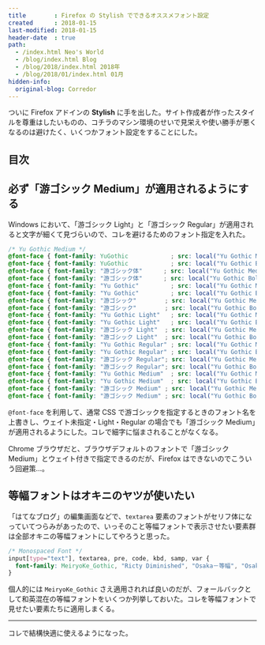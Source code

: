 ```yaml
---
title        : Firefox の Stylish でできるオススメフォント設定
created      : 2018-01-15
last-modified: 2018-01-15
header-date  : true
path:
  - /index.html Neo's World
  - /blog/index.html Blog
  - /blog/2018/index.html 2018年
  - /blog/2018/01/index.html 01月
hidden-info:
  original-blog: Corredor
---
```


ついに Firefox アドインの __Stylish__ に手を出した。サイト作成者が作ったスタイルを尊重はしたいものの、コチラのマシン環境のせいで見栄えや使い勝手が悪くなるのは避けたく、いくつかフォント設定をすることにした。

## 目次

## 必ず「游ゴシック Medium」が適用されるようにする

Windows において、「游ゴシック Light」と「游ゴシック Regular」が適用されると文字が細くて見づらいので、コレを避けるためのフォント指定を入れた。

```css
/* Yu Gothic Medium */
@font-face { font-family: YuGothic            ; src: local("Yu Gothic Medium"), local("游ゴシック Medium"); }
@font-face { font-family: YuGothic            ; src: local("Yu Gothic Bold")  , local("游ゴシック Bold")  ; font-weight: bold; }
@font-face { font-family: "游ゴシック体"      ; src: local("Yu Gothic Medium"), local("游ゴシック Medium"); }
@font-face { font-family: "游ゴシック体"      ; src: local("Yu Gothic Bold")  , local("游ゴシック Bold")  ; font-weight: bold; }
@font-face { font-family: "Yu Gothic"         ; src: local("Yu Gothic Medium"), local("游ゴシック Medium"); }
@font-face { font-family: "Yu Gothic"         ; src: local("Yu Gothic Bold")  , local("游ゴシック Bold")  ; font-weight: bold; }
@font-face { font-family: "游ゴシック"        ; src: local("Yu Gothic Medium"), local("游ゴシック Medium"); }
@font-face { font-family: "游ゴシック"        ; src: local("Yu Gothic Bold")  , local("游ゴシック Bold")  ; font-weight: bold; }
@font-face { font-family: "Yu Gothic Light"   ; src: local("Yu Gothic Medium"), local("游ゴシック Medium"); }
@font-face { font-family: "Yu Gothic Light"   ; src: local("Yu Gothic Bold")  , local("游ゴシック Bold")  ; font-weight: bold; }
@font-face { font-family: "游ゴシック Light"  ; src: local("Yu Gothic Medium"), local("游ゴシック Medium"); }
@font-face { font-family: "游ゴシック Light"  ; src: local("Yu Gothic Bold")  , local("游ゴシック Bold")  ; font-weight: bold; }
@font-face { font-family: "Yu Gothic Regular" ; src: local("Yu Gothic Medium"), local("游ゴシック Medium"); }
@font-face { font-family: "Yu Gothic Regular" ; src: local("Yu Gothic Bold")  , local("游ゴシック Bold")  ; font-weight: bold; }
@font-face { font-family: "游ゴシック Regular"; src: local("Yu Gothic Medium"), local("游ゴシック Medium"); }
@font-face { font-family: "游ゴシック Regular"; src: local("Yu Gothic Bold")  , local("游ゴシック Bold")  ; font-weight: bold; }
@font-face { font-family: "Yu Gothic Medium"  ; src: local("Yu Gothic Medium"), local("游ゴシック Medium"); }
@font-face { font-family: "Yu Gothic Medium"  ; src: local("Yu Gothic Bold")  , local("游ゴシック Bold")  ; font-weight: bold; }
@font-face { font-family: "游ゴシック Medium" ; src: local("Yu Gothic Medium"), local("游ゴシック Medium"); }
@font-face { font-family: "游ゴシック Medium" ; src: local("Yu Gothic Bold")  , local("游ゴシック Bold")  ; font-weight: bold; }
```

`@font-face` を利用して、通常 CSS で游ゴシックを指定するときのフォント名を上書きし、ウェイト未指定・Light・Regular の場合でも「游ゴシック Medium」が適用されるようにした。コレで細字に悩まされることがなくなる。

Chrome ブラウザだと、ブラウザデフォルトのフォントで「游ゴシック Medium」とウェイト付きで指定できるのだが、Firefox はできないのでこういう回避策…。

## 等幅フォントはオキニのヤツが使いたい

「はてなブログ」の編集画面などで、`textarea` 要素のフォントがセリフ体になっていてつらみがあったので、いっそのこと等幅フォントで表示させたい要素群は全部オキニの等幅フォントにしてやろうと思った。

```css
/* Monospaced Font */
input[type="text"], textarea, pre, code, kbd, samp, var {
  font-family: MeiryoKe_Gothic, "Ricty Diminished", "Osaka－等幅", "Osaka-等幅", Osaka-mono, "ＭＳ ゴシック", "MS Gothic", "Courier New", Courier, Monaco, Menlo, Consolas, "Lucida Console", monospace !important;
}
```

個人的には `MeiryoKe_Gothic` さえ適用されれば良いのだが、フォールバックとして和英混在の等幅フォントをいくつか列挙しておいた。コレを等幅フォントで見せたい要素たちに適用しまくる。

---

コレで結構快適に使えるようになった。
